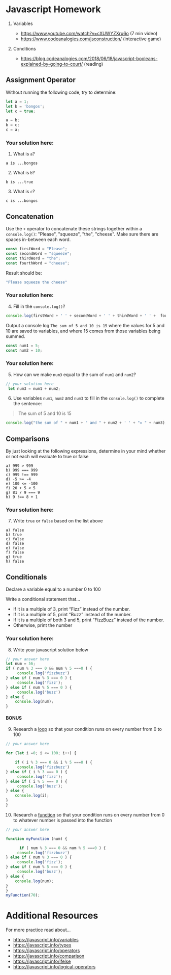 # Javascript Homework

1.  Variables
    - https://www.youtube.com/watch?v=cXUWYZXru6o (7 min video)
    - https://www.codeanalogies.com/jsconstruction/ (interactive game)

2.  Conditions
    - https://blog.codeanalogies.com/2018/06/18/javascript-booleans-explained-by-going-to-court/ (reading)


## Assignment Operator
Without running the following code, try to determine:

```js
let a = 1;
let b = 'bongos';
let c = true;

a = b;
b = c;
c = a;
```

### Your solution here:
1.  What is `a`?
```
a is ...bongos
```
2.  What is `b`?
```
b is ...true
```
3.  What is `c`?
```
c is ...bongos
```

## Concatenation
Use the `+` operator to concatenate these strings together within a `console.log()`: "Please", "squeeze", "the", "cheese". Make sure there are spaces in-between each word.

```js
const firstWord = "Please";
const secondWord = "squeeze";
const thirdWord = "the";
const fourthWord = "cheese";
```
Result should be:
```js
"Please squeeze the cheese"
```

### Your solution here:
4.  Fill in the `console.log()`?
```js
console.log(firstWord + ' ' + secondWord + ' ' + thirdWord + ' ' +  fourthWord);
```

Output a console log `The sum of 5 and 10 is 15` where the values for 5 and 10 are saved to variables, and where 15 comes from those variables being summed.
```js
const num1 = 5;
const num2 = 10;
```

### Your solution here:
5.  How can we make `num3` equal to the sum of `num1` and `num2`?
```js
// your solution here
 let num3 = num1 + num2;
```
6.  Use variables `num1`, `num2` and `num3` to fill in the `console.log()` to complete the sentence: 

>The sum of 5 and 10 is 15

```js
console.log("the sum of " + num1 + " and " + num2 + ' ' + "= " + num3);
```

## Comparisons
By just looking at the following expressions, determine in your mind whether or not each will evaluate to true or false
```
a) 999 > 999
b) 999 === 999 
c) 999 !== 999
d) -5 >= -4
e) 100 <= -100
f) 20 + 5 < 5 
g) 81 / 9 === 9
h) 9 !== 8 + 1
```
### Your solution here:
7.  Write `true` or `false` based on the list above
```
a) false
b) true 
c) false
d) false
e) false
f) false
g) true
h) false
```

## Conditionals
Declare a variable equal to a number 0 to 100

Write a conditional statement that...
- If it is a multiple of 3, print “Fizz” instead of the number.
- If it is a multiple of 5, print “Buzz” instead of the number.
- If it is a multiple of both 3 and 5, print “FizzBuzz” instead of the number.
- Otherwise, print the number

### Your solution here:
8.  Write your javascript solution below
```js
// your answer here
let num = 56;
if ( num % 3 === 0 && num % 5 ===0 ) {
     console.log('fizzbuzz')
} else if ( num % 3 === 0 ) {
     console.log('fizz');
} else if ( num % 5 === 0 ) {
     console.log('buzz')
} else {
    console.log(num);
}

```

#### BONUS
9.  Research a [loop](https://javascript.info/while-for) so that your condition runs on every number from 0 to 100
```js
// your answer here

for (let i =0; i <= 100; i++) {

    if ( i % 3 === 0 && i % 5 ===0 ) {
     console.log('fizzbuzz')
} else if ( i % 3 === 0 ) {
     console.log('fizz');
} else if ( i % 5 === 0 ) {
     console.log('buzz');
} else {
    console.log(i);
}
}
```
10.  Research a [function](https://javascript.info/function-basics) so that your condition runs on every number from 0 to whatever number is passed into the function
```js
// your answer here

function myFunction (num) {

      if ( num % 3 === 0 && num % 5 ===0 ) {
     console.log('fizzbuzz')
} else if ( num % 3 === 0 ) {
     console.log('fizz');
} else if ( num % 5 === 0 ) {
     console.log('buzz');
} else {
    console.log(num);
}
}
myFunction(70);
```

# Additional Resources
For more practice read about...
- https://javascript.info/variables
- https://javascript.info/types
- https://javascript.info/operators
- https://javascript.info/comparison
- https://javascript.info/ifelse
- https://javascript.info/logical-operators